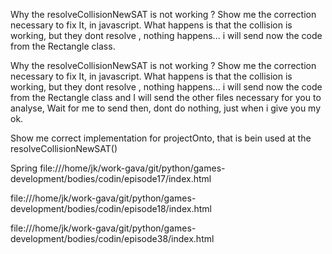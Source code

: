 Why the resolveCollisionNewSAT is not working ? Show me the correction necessary to fix It, in javascript. What happens is that the collision is working, but they dont resolve , nothing happens... i will send now the code from the Rectangle class.

Why the resolveCollisionNewSAT is not working ? Show me the correction necessary to fix It, in javascript. What happens is that the collision is working, but they dont resolve , nothing happens... i will send now the code from the Rectangle class and  I will send the other files necessary for you to analyse, Wait for me to send then, dont do nothing, just when i give you my ok.



Show me correct implementation for projectOnto, that is bein used at the resolveCollisionNewSAT()

Spring
file:///home/jk/work-gava/git/python/games-development/bodies/codin/episode17/index.html

file:///home/jk/work-gava/git/python/games-development/bodies/codin/episode18/index.html

file:///home/jk/work-gava/git/python/games-development/bodies/codin/episode38/index.html